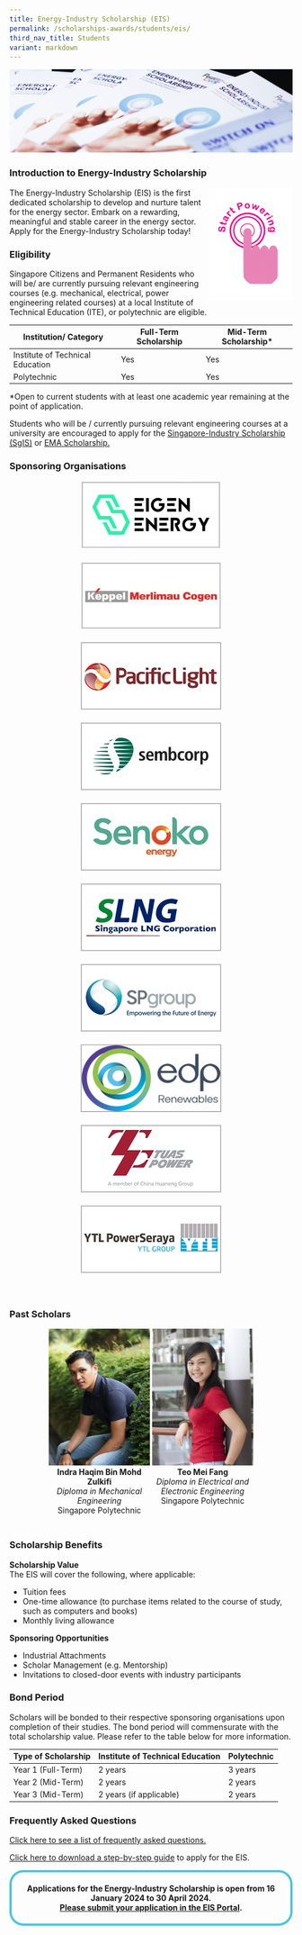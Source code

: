 ```yaml
---
title: Energy-Industry Scholarship (EIS)
permalink: /scholarships-awards/students/eis/
third_nav_title: Students
variant: markdown
---
```

![Energy Industry Scholarship](/images/scholarships/youth/eis_sub.jpg)

### Introduction to Energy-Industry Scholarship

<div style="float: right;">
    <a href="#NearHyperLinkLoginSingPass">
        <img alt="Start Powering" src="/images/common/start_powering.png" style="width: 150px; height: 200px;">
    </a>
</div>

The Energy-Industry Scholarship (EIS) is the first dedicated scholarship to develop and nurture talent for the energy sector. Embark on a rewarding, meaningful and stable career in the energy sector. Apply for the Energy-Industry Scholarship today!

### Eligibility
Singapore Citizens and Permanent Residents who will be/ are currently pursuing relevant engineering courses (e.g. mechanical, electrical, power engineering related courses) at a local Institute of Technical Education (ITE), or polytechnic are eligible.

|Institution/ Category|Full-Term Scholarship|Mid-Term Scholarship*|
----------------------|---------------------|---------------------|
Institute of Technical Education|Yes|Yes|
Polytechnic|Yes|Yes|  

*Open to current students with at least one academic year remaining at the point of application.

Students who will be / currently pursuing relevant engineering courses at a university are encouraged to apply for the <a href="/scholarships-awards/students/sgis" target="_blank">Singapore-Industry Scholarship (SgIS)</a> or <a href="/scholarships-awards/students/ema-scholarship" target="_blank">EMA Scholarship.</a>

### Sponsoring Organisations
<div style="width: 100%; overflow: hidden; text-align: center;">
    <div style="display: inline-block; vertical-align: top; text-align: center; width: 270px; margin: auto; margin-bottom: 20px;">
        <a href="https://www.eigen.energy/" target="_blank">
            <img alt="Eigen Energy" src="/images/common/partner-logos/eigen_energy.jpg" style="min-width: 250px; min-height: 120px; width: 250px; height: 120px;">
        </a>
    </div>
    <div style="display: inline-block; vertical-align: top; text-align: center; width: 270px; margin: auto; margin-bottom: 20px;">
        <a href="https://www.kepinfra.com/en/" target="_blank">
            <img alt="KMC" src="/images/common/partner-logos/kmc.png" style="min-width: 250px; min-height: 120px; width: 250px; height: 120px;">
        </a>
    </div>
    <div style="display: inline-block; vertical-align: top; text-align: center; width: 270px; margin: auto; margin-bottom: 20px;">
        <a href="https://www.pacificlight.com.sg/" target="_blank">
            <img alt="PacificLight Power" src="/images/common/partner-logos/pacific_light.jpg" style="width: 250px; height: 120px;">
        </a>
    </div>
    <div style="display: inline-block; vertical-align: top; text-align: center; width: 270px; margin: auto; margin-bottom: 20px;">
        <a href="https://www.sembcorp.com/" target="_blank">
            <img alt="Sembcorp Industries" src="/images/common/partner-logos/sembcorp.jpg" style="width: 250px; height: 120px;">
        </a>
    </div>
    <div style="display: inline-block; vertical-align: top; text-align: center; width: 270px; margin: auto; margin-bottom: 20px;">
        <a href="https://www.senokoenergy.com/" target="_blank">
            <img alt="Senoko Energy" src="/images/common/partner-logos/senoko_new.jpg" style="width: 250px; height: 120px;">
        </a>
    </div>
    <div style="display: inline-block; vertical-align: top; text-align: center; width: 270px; margin: auto; margin-bottom: 20px;">
        <a href="https://www.slng.com.sg/" target="_blank">
            <img alt="Singapore LNG Corporation" src="/images/common/partner-logos/singapore_lng_corporation.jpg" style="width: 250px; height: 120px;">
        </a>
    </div>
    <div style="display: inline-block; vertical-align: top; text-align: center; width: 270px; margin: auto; margin-bottom: 20px;">
        <a href="https://www.spgroup.com.sg/" target="_blank">
            <img alt="Singapore Power" src="/images/common/partner-logos/sp_group.png" style="width: 250px; height: 120px;">
        </a>
    </div>
    <div style="display: inline-block; vertical-align: top; text-align: center; width: 270px; margin: auto; margin-bottom: 20px;">
        <a href="https://www.sunseap.com/SG/" target="_blank">
            <img alt="Sunseap Group" src="/images/common/partner-logos/edp%20renewables%20logo.png" style="width: 250px; height: 120px;">
        </a>
    </div>
    <div style="display: inline-block; vertical-align: top; text-align: center; width: 270px; margin: auto; margin-bottom: 20px;">
    <a href="https://www.tuaspower.com.sg/" target="_blank">
        <img alt="Tuas Power" src="/images/common/partner-logos/tuas_power.jpg" style="width: 250px; height: 120px;">
    </a>
    </div>
    <div style="display: inline-block; vertical-align: top; text-align: center; width: 270px; margin: auto; margin-bottom: 20px;">
        <a href="https://ytlpowerseraya.com.sg/" target="_blank">
            <img alt="YTL PowerSeraya" src="/images/common/partner-logos/ytl_power_seraya.jpg" style="width: 250px; height: 120px;">
        </a>
    </div>
</div>
&nbsp;  

[//]: # (showcase stories of scholars)
### Past Scholars

<div style="width: 100%; overflow: hidden; text-align: center;">
    <div style="display: inline-block; vertical-align: top; text-align: center; width: 180px; margin: auto; margin-bottom: 20px;">
        <img alt="Photograph of Indra Haqim Bin Mohd Zulkifi" src="/images/scholarships/youth/profile-photo-ihbmz.jpg" style="width: 180px;"><br>
        <strong>Indra Haqim Bin Mohd Zulkifi</strong><br>
        <span style="font-style: italic;">
            Diploma in Mechanical Engineering
        </span><br>
        <span style="">
            Singapore Polytechnic
        </span>
    </div>
    <div style="display: inline-block; vertical-align: top; text-align: center; width: 180px; margin: auto; margin-bottom: 20px;">
        <img alt="Photograph of Teo Mei Fang" src="/images/scholarships/youth/profile-photo-tmf.jpg" style="width: 180px;"><br>
        <strong>Teo Mei Fang</strong><br>
        <span style="font-style: italic;">
            Diploma in Electrical and Electronic Engineering
        </span><br>
        <span style="">
            Singapore Polytechnic
        </span>
    </div>
   </div>
    
### Scholarship Benefits

**Scholarship Value**  
The EIS will cover the following, where applicable:
* Tuition fees
* One-time allowance (to purchase items related to the course of study, such as computers and books)
* Monthly living allowance

**Sponsoring Opportunities**  
* Industrial Attachments
* Scholar Management (e.g. Mentorship)
* Invitations to closed-door events with industry participants

### Bond Period
Scholars will be bonded to their respective sponsoring organisations upon completion of their studies. The bond period will commensurate with the total scholarship value. Please refer to the table below for more information.

|Type of Scholarship|Institute of Technical Education|Polytechnic|
|-------------------|--------------------------------|-----------|
|Year 1 (Full-Term)|2 years|3 years|
|Year 2 (Mid-Term)|2 years|2 years|
|Year 3 (Mid-Term)|2 years (if applicable)|2 years|

### Frequently Asked Questions
<a href="/files/scholarships-awards/students/eis/eis_faqs_dec_2021.pdf" target="_blank">Click here to see a list of frequently asked questions.</a> 

<a href="/files/scholarships-awards/students/eis/eis_scholarshipapplicationguide_jan2022.pdf" target="_blank">Click here to download a step-by-step guide</a> to apply for the EIS.

<a id="NearHyperLinkLoginSingPass"></a>
<div style="margin:auto; border: 4px solid; border-radius: 25px; padding: 20px 20px; border-color:#4EC4DD">
    <div style="text-align: center;">
        <strong>
           Applications for the Energy-Industry Scholarship is open from 16 January 2024 to 30 April 2024.
            <br>
            <a href="[EMA | Energy-Industry Scholarship (EIS) Portal (poweringlives.gov.sg)](https://apply.poweringlives.gov.sg/)" target="_blank">Please submit your application in the EIS Portal</a>.
            <br>
        </strong>
</div>
</div>